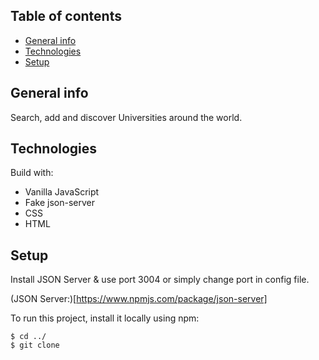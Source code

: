 ## Table of contents

- [General info](#general-info)
- [Technologies](#technologies)
- [Setup](#setup)

## General info

Search, add and discover Universities around the world.

## Technologies

Build with:

- Vanilla JavaScript
- Fake json-server
- CSS
- HTML

## Setup

Install JSON Server & use port 3004 or simply change port in config file.

(JSON Server:)[https://www.npmjs.com/package/json-server]

To run this project, install it locally using npm:

```
$ cd ../
$ git clone
```

